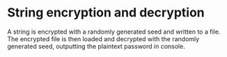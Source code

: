 String encryption and decryption
================
A string is encrypted with a randomly generated seed and written to a file.
The encrypted file is then loaded and decrypted with the randomly generated seed, outputting the plaintext password in console.
